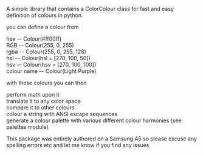 A simple library that contains a ColorColour class for fast and easy definition of colours in python.  

you can define a colour from  

hex -- Colour(#ff00ff)  
RGB -- Colour(255, 0, 255)    
rgba -- Colour(255, 0, 255, 128)  
hsl -- Colour(hsl = [270, 100, 50])  
hsv -- Colour(hsv = [270, 100, 100])  
colour name -- Colour(Light Purple)  

with these colours you can then  

perform math upon it  
translate it to any color space  
compare it to other colours  
colour a string with ANSI escape sequences  
generate a colour palette with various different colour harmonies (see palettes module)  

This package was entirely authored on a Samsung A5 so please excuse any spelling errors etc and let me know if you find any issues  
